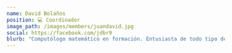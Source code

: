 ```yaml
---
name: David Bolaños
position: 💻 Coordinador
image_path: /images/members/juandavid.jpg
social: https://facebook.com/jdbr9
blurb: "Computólogo matemático en formación. Entusiasta de todo tipo de ciencia. Maker de corazón y advocado del FOSSH. vim ftw!"
---
```

